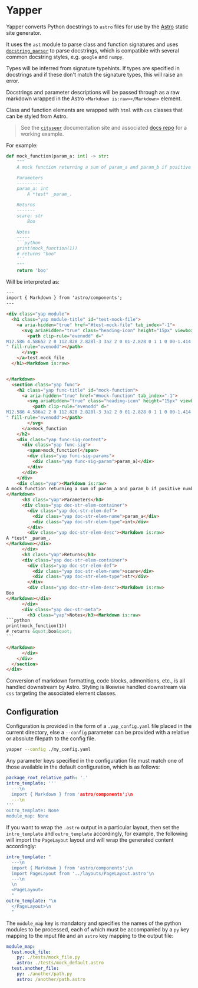# Yapper

Yapper converts Python docstrings to `astro` files for use by the [Astro](https://astro.build/) static site generator.

It uses the `ast` module to parse class and function signatures and uses [`docstring_parser`](https://github.com/rr-/docstring_parser) to parse docstrings, which is compatible with several common docstring styles, e.g. `google` and `numpy`. 

Types will be inferred from signature typehints. If types are specified in docstrings and if these don't match the signature types, this will raise an error.

Docstrings and parameter descriptions will be passed through as a raw markdown wrapped in the Astro `<Markdown is:raw></Markdown>` element.

Class and function elements are wrapped with `html` with `css` classes that can be styled from Astro.

> See the [`cityseer`](cityseer.benchmarkurbanism.com) documentation site and associated [docs repo](https://github.com/benchmark-urbanism/cityseer-api/tree/master/docs) for a working example.

For example:
```python
def mock_function(param_a: int) -> str:
    """
    A mock function returning a sum of param_a and param_b if positive numbers, else None

    Parameters
    ----------
    param_a: int
        A *test* _param_.

    Returns
    -------
    scare: str
        Boo

    Notes
    -----
    ```python
    print(mock_function(1))
    # returns "boo"
    ```
    """
    return 'boo'
```

Will be interpreted as:
````html
---
import { Markdown } from 'astro/components';
---

<div class="yap module">
  <h1 class="yap module-title" id="test-mock-file">
    <a aria-hidden="true" href="#test-mock-file" tab_index="-1">
      <svg ariaHidden="true" class="heading-icon" height="15px" viewbox="0 0 20 20" width="15px" xmlns="http://www.w3.org/2000/svg">
        <path clip-rule="evenodd" d="
M12.586 4.586a2 2 0 112.828 2.828l-3 3a2 2 0 01-2.828 0 1 1 0 00-1.414 1.414 4 4 0 005.656 0l3-3a4 4 0 00-5.656-5.656l-1.5 1.5a1 1 0 101.414 1.414l1.5-1.5zm-5 5a2 2 0 012.828 0 1 1 0 101.414-1.414 4 4 0 00-5.656 0l-3 3a4 4 0 105.656 5.656l1.5-1.5a1 1 0 10-1.414-1.414l-1.5 1.5a2 2 0 11-2.828-2.828l3-3z
" fill-rule="evenodd"></path>
      </svg>
    </a>test.mock_file
  </h1><Markdown is:raw>


</Markdown>
  <section class="yap func">
    <h2 class="yap func-title" id="mock-function">
      <a aria-hidden="true" href="#mock-function" tab_index="-1">
        <svg ariaHidden="true" class="heading-icon" height="15px" viewbox="0 0 20 20" width="15px" xmlns="http://www.w3.org/2000/svg">
          <path clip-rule="evenodd" d="
M12.586 4.586a2 2 0 112.828 2.828l-3 3a2 2 0 01-2.828 0 1 1 0 00-1.414 1.414 4 4 0 005.656 0l3-3a4 4 0 00-5.656-5.656l-1.5 1.5a1 1 0 101.414 1.414l1.5-1.5zm-5 5a2 2 0 012.828 0 1 1 0 101.414-1.414 4 4 0 00-5.656 0l-3 3a4 4 0 105.656 5.656l1.5-1.5a1 1 0 10-1.414-1.414l-1.5 1.5a2 2 0 11-2.828-2.828l3-3z
" fill-rule="evenodd"></path>
        </svg>
      </a>mock_function
    </h2>
    <div class="yap func-sig-content">
      <div class="yap func-sig">
        <span>mock_function(</span>
        <div class="yap func-sig-params">
          <div class="yap func-sig-param">param_a)</div>
        </div>
      </div>
    </div>
    <div class="yap"><Markdown is:raw>
A mock function returning a sum of param_a and param_b if positive numbers, else None
</Markdown>
      <h3 class="yap">Parameters</h3>
      <div class="yap doc-str-elem-container">
        <div class="yap doc-str-elem-def">
          <div class="yap doc-str-elem-name">param_a</div>
          <div class="yap doc-str-elem-type">int</div>
        </div>
        <div class="yap doc-str-elem-desc"><Markdown is:raw>
A *test* _param_.
</Markdown></div>
      </div>
      <h3 class="yap">Returns</h3>
      <div class="yap doc-str-elem-container">
        <div class="yap doc-str-elem-def">
          <div class="yap doc-str-elem-name">scare</div>
          <div class="yap doc-str-elem-type">str</div>
        </div>
        <div class="yap doc-str-elem-desc"><Markdown is:raw>
Boo
</Markdown></div>
      </div>
      <div class="yap doc-str-meta">
        <h3 class="yap">Notes</h3><Markdown is:raw>
```python
print(mock_function(1))
# returns &quot;boo&quot;
```

</Markdown>
      </div>
    </div>
  </section>
</div>
````

Conversion of markdown formatting, code blocks, admonitions, etc., is all handled downstream by Astro. Styling is likewise handled downstream via `css` targeting the associated element classes.

## Configuration

Configuration is provided in the form of a `.yap_config.yaml` file placed in the current directory, else a `--config` parameter can be provided with a relative or absolute filepath to the config file.

```bash
yapper --config ./my_config.yaml
```

Any parameter keys specified in the configuration file must match one of those available in the default configuration, which is as follows:

```yaml
package_root_relative_path: '.'
intro_template: '''
  ---\n
  import { Markdown } from 'astro/components';\n
  ---\n
'''
outro_template: None
module_map: None
```

If you want to wrap the `.astro` output in a particular layout, then set the `intro_template` and `outro_template` accordingly, for example, the following will import the `PageLayout` layout and will wrap the generated content accordingly:

```yaml
intro_template: "
  ---\n
  import { Markdown } from 'astro/components';\n
  import PageLayout from '../layouts/PageLayout.astro'\n
  ---\n
  \n
  <PageLayout>
  "
outro_template: "\n
  </PageLayout>\n
  "
```

The `module_map` key is mandatory and specifies the names of the python modules to be processed, each of which must be accompanied by a `py` key mapping to the input file and an `astro` key mapping to the output file:

```yaml
module_map:
  test.mock_file:
    py: ./tests/mock_file.py
    astro: ./tests/mock_default.astro
  test.another_file:
    py: ./another/path.py
    astro: /another/path.astro
```
